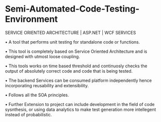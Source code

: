 # Semi-Automated-Code-Testing-Environment

SERVICE ORIENTED ARCHITECTURE | ASP.NET | WCF SERVICES

• A tool that performs unit testing for standalone code or functions.

• This tool is completely based on Service Oriented Architecture and is designed with utmost loose coupling.

• This tools works on time based threshold and continuosly checks the output of absolutely correct code and code that is being tested.

• The backend Services can be consumed platform independently hence incorporating reusability and extensibility.

• Follows all the SOA principles.

• Further Extension to project can include development in the field of code sysnthesis, or using data analytics to make test generation more intellegent instead of probabilistic.